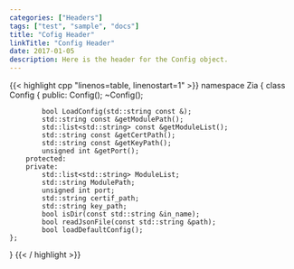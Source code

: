 ```yaml
---
categories: ["Headers"]
tags: ["test", "sample", "docs"]
title: "Cofig Header"
linkTitle: "Config Header"
date: 2017-01-05
description: Here is the header for the Config object.
---
```


{{< highlight cpp "linenos=table, linenostart=1" >}}
namespace Zia {
    class Config {
        public:
            Config();
            ~Config();

            bool LoadConfig(std::string const &);
            std::string const &getModulePath();
            std::list<std::string> const &getModuleList();
            std::string const &getCertPath();
            std::string const &getKeyPath();
            unsigned int &getPort();
        protected:
        private:
            std::list<std::string> ModuleList;
            std::string ModulePath;
            unsigned int port;
            std::string certif_path;
            std::string key_path;
            bool isDir(const std::string &in_name);
            bool readJsonFile(const std::string &path);
            bool loadDefaultConfig();
    };
}
{{< / highlight >}}
